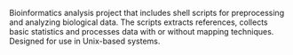 Bioinformatics analysis project that includes shell scripts for preprocessing and analyzing biological data. The scripts extracts references, collects basic statistics and processes data with or without mapping techniques. Designed for use in Unix-based systems.
